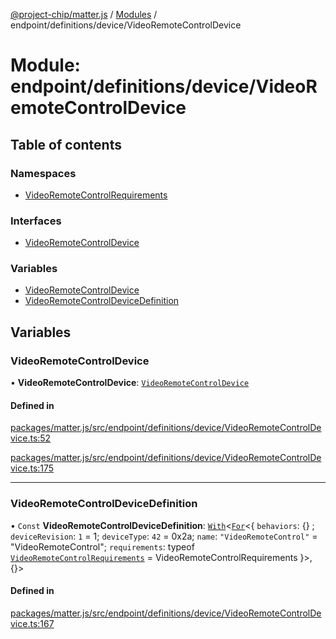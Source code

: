 [@project-chip/matter.js](../README.md) / [Modules](../modules.md) / endpoint/definitions/device/VideoRemoteControlDevice

# Module: endpoint/definitions/device/VideoRemoteControlDevice

## Table of contents

### Namespaces

- [VideoRemoteControlRequirements](endpoint_definitions_device_VideoRemoteControlDevice.VideoRemoteControlRequirements.md)

### Interfaces

- [VideoRemoteControlDevice](../interfaces/endpoint_definitions_device_VideoRemoteControlDevice.VideoRemoteControlDevice.md)

### Variables

- [VideoRemoteControlDevice](endpoint_definitions_device_VideoRemoteControlDevice.md#videoremotecontroldevice)
- [VideoRemoteControlDeviceDefinition](endpoint_definitions_device_VideoRemoteControlDevice.md#videoremotecontroldevicedefinition)

## Variables

### VideoRemoteControlDevice

• **VideoRemoteControlDevice**: [`VideoRemoteControlDevice`](../interfaces/endpoint_definitions_device_VideoRemoteControlDevice.VideoRemoteControlDevice.md)

#### Defined in

[packages/matter.js/src/endpoint/definitions/device/VideoRemoteControlDevice.ts:52](https://github.com/project-chip/matter.js/blob/2d9f2165d2672864fda3496a6d0d5f93597f82c6/packages/matter.js/src/endpoint/definitions/device/VideoRemoteControlDevice.ts#L52)

[packages/matter.js/src/endpoint/definitions/device/VideoRemoteControlDevice.ts:175](https://github.com/project-chip/matter.js/blob/2d9f2165d2672864fda3496a6d0d5f93597f82c6/packages/matter.js/src/endpoint/definitions/device/VideoRemoteControlDevice.ts#L175)

___

### VideoRemoteControlDeviceDefinition

• `Const` **VideoRemoteControlDeviceDefinition**: [`With`](node_export._internal_.md#with)\<[`For`](behavior_cluster_export._internal_.EndpointType.md#for)\<\{ `behaviors`: {} ; `deviceRevision`: ``1`` = 1; `deviceType`: ``42`` = 0x2a; `name`: ``"VideoRemoteControl"`` = "VideoRemoteControl"; `requirements`: typeof [`VideoRemoteControlRequirements`](endpoint_definitions_device_VideoRemoteControlDevice.VideoRemoteControlRequirements.md) = VideoRemoteControlRequirements }\>, {}\>

#### Defined in

[packages/matter.js/src/endpoint/definitions/device/VideoRemoteControlDevice.ts:167](https://github.com/project-chip/matter.js/blob/2d9f2165d2672864fda3496a6d0d5f93597f82c6/packages/matter.js/src/endpoint/definitions/device/VideoRemoteControlDevice.ts#L167)

